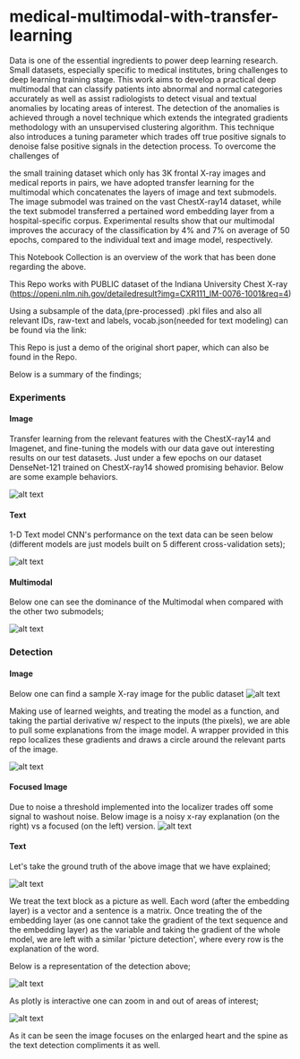 # medical-multimodal-with-transfer-learning

Data is one of the essential ingredients to power deep learning research. Small datasets, especially specific to medical institutes, bring challenges to deep learning training stage. This work aims to develop a practical deep multimodal that can classify patients into abnormal and normal categories accurately as well as assist radiologists to detect visual and textual anomalies by locating areas of interest. The detection of the anomalies is achieved through a novel technique which extends the integrated gradients methodology with an unsupervised clustering algorithm. This technique also introduces a tuning parameter which trades off true positive signals to denoise false positive signals in the detection process. To overcome the challenges of

the small training dataset which only has 3K frontal X-ray images and medical reports in pairs, we have adopted transfer learning for the multimodal which concatenates the layers of image and text submodels. The image submodel was trained on the vast ChestX-ray14 dataset, while the text submodel transferred a pertained word embedding layer from a hospital-specific corpus. Experimental results show that our multimodal improves the accuracy of the classification by 4% and 7% on average of 50 epochs, compared to the individual text and image model, respectively.

This Notebook Collection is an overview of the work that has been done regarding the above.

This Repo works with PUBLIC dataset of the Indiana University Chest X-ray (https://openi.nlm.nih.gov/detailedresult?img=CXR111_IM-0076-1001&req=4)

Using a subsample of the data,(pre-processed) .pkl files and also all relevant IDs, raw-text and labels, vocab.json(needed for text modeling) can be found via the link:

This Repo is just a demo of the original short paper, which can also be found in the Repo.

Below is a summary of the findings;

### Experiments

#### Image

Transfer learning from the relevant features with the ChestX-ray14 and Imagenet, and fine-tuning the models with our data gave out interesting results on our test datasets. Just under a few epochs on our dataset DenseNet-121 trained on ChestX-ray14 showed promising behavior. Below are some example behaviors.

![alt text](https://github.com/faikezra/medical-multimodaling-with-transfer-learning/blob/master/repo_images/cnns.png)

#### Text

1-D Text model CNN's performance on the text data can be seen below (different models are just models built on 5 different cross-validation sets);

![alt text](https://github.com/faikezra/medical-multimodaling-with-transfer-learning/blob/master/repo_images/texts.png)

#### Multimodal

Below one can see the dominance of the Multimodal when compared with the other two submodels;

![alt text](https://github.com/faikezra/medical-multimodaling-with-transfer-learning/blob/master/repo_images/graph1.png)


### Detection

#### Image
Below one can find a sample X-ray image for the public dataset
![alt text](https://github.com/faikezra/medical-multimodaling-with-transfer-learning/blob/master/repo_images/sample_xray.png)

Making use of learned weights, and treating the model as a function, and taking the partial derivative w/ respect to the inputs (the pixels), we are able to pull some explanations from the image model. A wrapper provided in this repo localizes these gradients and draws a circle around the relevant parts of the image.

![alt text](https://github.com/faikezra/medical-multimodaling-with-transfer-learning/blob/master/repo_images/detection.png)

#### Focused Image

Due to noise a threshold implemented into the localizer trades off some signal to washout noise. Below image is a noisy x-ray explanation (on the right) vs a focused (on the left) version.
![alt text](https://github.com/faikezra/medical-multimodaling-with-transfer-learning/blob/master/repo_images/focus_detection.png)

#### Text

Let's take the ground truth of the above image that we have explained;

![alt text](https://github.com/faikezra/medical-multimodaling-with-transfer-learning/blob/master/repo_images/raw_text.png)

We treat the text block as a picture as well. Each word (after the embedding layer) is a vector and a sentence is a matrix. Once treating the of the embedding layer (as one cannot take the gradient of the text sequence and the embedding layer) as the variable and taking the gradient of the whole model, we are left with a similar 'picture detection', where every row is the explanation of the word.

Below is a representation of the detection above;

![alt text](https://github.com/faikezra/medical-multimodaling-with-transfer-learning/blob/master/repo_images/text_explainations1.png)

As plotly is interactive one can zoom in and out of areas of interest;

![alt text](https://github.com/faikezra/medical-multimodaling-with-transfer-learning/blob/master/repo_images/text_explainations.png)

As it can be seen the image focuses on the enlarged heart and the spine as the text detection compliments it as well.
